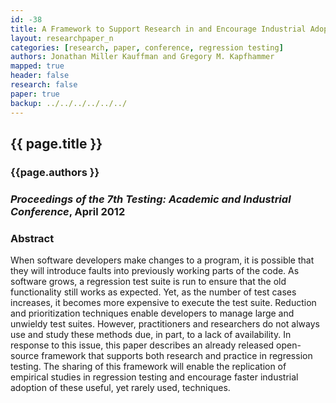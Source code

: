 ```yaml
---
id: -38
title: A Framework to Support Research in and Encourage Industrial Adoption of Regression Testing Techniques
layout: researchpaper_n
categories: [research, paper, conference, regression testing]
authors: Jonathan Miller Kauffman and Gregory M. Kapfhammer
mapped: true
header: false
research: false
paper: true
backup: ../../../../../../
---
```


## {{ page.title }} [<i class="fa fa-download"></i>]({{site.baseurl}}download/research/papers/taicpart2012-kauffman-kapfhammer.pdf "Download this Paper!")

### {{page.authors }}

### <em>Proceedings of the 7th Testing: Academic and Industrial Conference</em>, April 2012

### Abstract

When software developers make changes to a program, it is possible that they will introduce faults into previously
working parts of the code. As software grows, a regression test suite is run to ensure that the old functionality still
works as expected. Yet, as the number of test cases increases, it becomes more expensive to execute the test suite.
Reduction and prioritization techniques enable developers to manage large and unwieldy test suites. However,
practitioners and researchers do not always use and study these methods due, in part, to a lack of availability. In
response to this issue, this paper describes an already released open-source framework that supports both research and
practice in regression testing. The sharing of this framework will enable the replication of empirical studies in
regression testing and encourage faster industrial adoption of these useful, yet rarely used, techniques.

